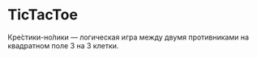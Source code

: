 # TicTacToe
Кре́стики-но́лики — логическая игра между двумя противниками на квадратном поле 3 на 3 клетки.

